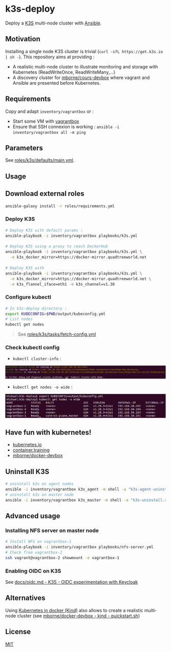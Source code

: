 # k3s-deploy

Deploy a [K3S](https://k3s.io/) multi-node cluster with [Ansible](https://docs.ansible.com/ansible/latest/index.html).

## Motivation

Installing a single node K3S cluster is trivial (`curl -sfL https://get.k3s.io | sh -`). This repository aims at providing :

* A realistic multi-node cluster to illustrate monitoring and storage with Kubernetes (ReadWriteOnce, ReadWriteMany,...)
* A discovery cluster for [mborne/cours-devbox](https://github.com/mborne/cours-devops#readme) where vagrant and Ansible are presented before Kubernetes.

## Requirements

Copy and adapt `inventory/vagrantbox` or :

* Start some VM with [vagrantbox](https://github.com/mborne/vagrantbox#readme)
* Ensure that SSH connexion is working : `ansible -i inventory/vagrantbox all -m ping`

## Parameters

See [roles/k3s/defaults/main.yml](roles/k3s/defaults/main.yml).

## Usage

## Download external roles

```bash
ansible-galaxy install -r roles/requirements.yml
```

### Deploy K3S

```bash
# Deploy K3S with default params :
ansible-playbook -i inventory/vagrantbox playbooks/k3s.yml

# Deploy K3S using a proxy to reach DockerHub
ansible-playbook -i inventory/vagrantbox playbooks/k3s.yml \
  -e k3s_docker_mirror=https://docker-mirror.quadtreeworld.net

# Deploy K3S with 
ansible-playbook -i inventory/vagrantbox playbooks/k3s.yml \
  -e k3s_docker_mirror=https://docker-mirror.quadtreeworld.net \
  -e k3s_flannel_iface=eth1 -e k3s_channel=v1.30
```

### Configure kubectl

```bash
# In k3s-deploy directory :
export KUBECONFIG=$PWD/output/kubeconfig.yml
# List nodes
kubectl get nodes
```

> See [roles/k3s/tasks/fetch-config.yml](roles/k3s/tasks/fetch-config.yml)

### Check kubectl config

* `kubectl cluster-info` :

![cluster-info](docs/img/screenshot-cluster-info.png)

* `kubectl get nodes -o wide` :

![get nodes](docs/img/screenshot-get-nodes.png)

## Have fun with kubernetes!

* [kubernetes.io](https://kubernetes.io/)
* [container.training](https://container.training/)
* [mborne/docker-devbox](https://github.com/mborne/docker-devbox#readme)


## Uninstall K3S

```bash
# uninstall k3s on agent nodes
ansible -i inventory/vagrantbox k3s_agent -m shell -a "k3s-agent-uninstall.sh" --become
# uninstall k3s on master node
ansible -i inventory/vagrantbox k3s_master -m shell -a "k3s-uninstall.sh" --become
```

## Advanced usage

### Installing NFS server on master node

```bash
# Install NFS on vagrantbox-1
ansible-playbook -i inventory/vagrantbox playbooks/nfs-server.yml
# Check from vagrantbox-2
ssh vagrant@vagrantbox-2 showmount -e vagrantbox-1
```

### Enabling OIDC on K3S

See [docs/oidc.md - K3S - OIDC experimentation with Keycloak](docs/oidc.md)


## Alternatives

Using [Kubernetes in docker (Kind)](https://kind.sigs.k8s.io/docs/user/quick-start/) also allows to create a realistic multi-node cluster (see [mborne/docker-devbox - kind - quickstart.sh](https://github.com/mborne/docker-devbox/tree/master/kind#readme))


## License

[MIT](LICENSE)



